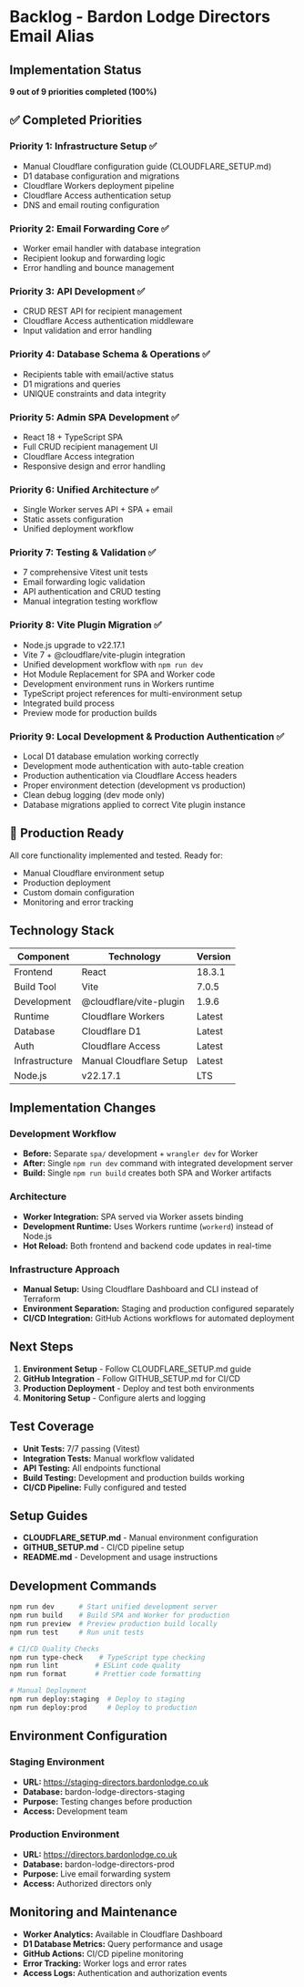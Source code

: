 # Backlog - Bardon Lodge Directors Email Alias

## Implementation Status

**9 out of 9 priorities completed (100%)**

## ✅ Completed Priorities

### Priority 1: Infrastructure Setup ✅ 
- Manual Cloudflare configuration guide (CLOUDFLARE_SETUP.md)
- D1 database configuration and migrations  
- Cloudflare Workers deployment pipeline
- Cloudflare Access authentication setup
- DNS and email routing configuration

### Priority 2: Email Forwarding Core ✅ 
- Worker email handler with database integration
- Recipient lookup and forwarding logic
- Error handling and bounce management

### Priority 3: API Development ✅  
- CRUD REST API for recipient management
- Cloudflare Access authentication middleware
- Input validation and error handling

### Priority 4: Database Schema & Operations ✅ 
- Recipients table with email/active status
- D1 migrations and queries
- UNIQUE constraints and data integrity

### Priority 5: Admin SPA Development ✅ 
- React 18 + TypeScript SPA
- Full CRUD recipient management UI
- Cloudflare Access integration
- Responsive design and error handling

### Priority 6: Unified Architecture ✅  
- Single Worker serves API + SPA + email
- Static assets configuration
- Unified deployment workflow

### Priority 7: Testing & Validation ✅ 
- 7 comprehensive Vitest unit tests
- Email forwarding logic validation
- API authentication and CRUD testing
- Manual integration testing workflow

### Priority 8: Vite Plugin Migration ✅ 
- Node.js upgrade to v22.17.1
- Vite 7 + @cloudflare/vite-plugin integration
- Unified development workflow with `npm run dev`
- Hot Module Replacement for SPA and Worker code
- Development environment runs in Workers runtime
- TypeScript project references for multi-environment setup
- Integrated build process
- Preview mode for production builds

### Priority 9: Local Development & Production Authentication ✅
- Local D1 database emulation working correctly
- Development mode authentication with auto-table creation
- Production authentication via Cloudflare Access headers
- Proper environment detection (development vs production)
- Clean debug logging (dev mode only)
- Database migrations applied to correct Vite plugin instance

## 🎯 Production Ready

All core functionality implemented and tested. Ready for:
- Manual Cloudflare environment setup
- Production deployment
- Custom domain configuration
- Monitoring and error tracking

## Technology Stack

| Component | Technology | Version |
|-----------|------------|---------|
| Frontend | React | 18.3.1 |
| Build Tool | Vite | 7.0.5 |
| Development | @cloudflare/vite-plugin | 1.9.6 |
| Runtime | Cloudflare Workers | Latest |
| Database | Cloudflare D1 | Latest |
| Auth | Cloudflare Access | Latest |
| Infrastructure | Manual Cloudflare Setup | Latest |
| Node.js | v22.17.1 | LTS |

## Implementation Changes

### Development Workflow
- **Before:** Separate `spa/` development + `wrangler dev` for Worker
- **After:** Single `npm run dev` command with integrated development server
- **Build:** Single `npm run build` creates both SPA and Worker artifacts

### Architecture
- **Worker Integration:** SPA served via Worker assets binding
- **Development Runtime:** Uses Workers runtime (`workerd`) instead of Node.js
- **Hot Reload:** Both frontend and backend code updates in real-time

### Infrastructure Approach
- **Manual Setup:** Using Cloudflare Dashboard and CLI instead of Terraform
- **Environment Separation:** Staging and production configured separately
- **CI/CD Integration:** GitHub Actions workflows for automated deployment

## Next Steps

1. **Environment Setup** - Follow CLOUDFLARE_SETUP.md guide
2. **GitHub Integration** - Follow GITHUB_SETUP.md for CI/CD
3. **Production Deployment** - Deploy and test both environments
4. **Monitoring Setup** - Configure alerts and logging

## Test Coverage

- **Unit Tests:** 7/7 passing (Vitest)
- **Integration Tests:** Manual workflow validated
- **API Testing:** All endpoints functional
- **Build Testing:** Development and production builds working
- **CI/CD Pipeline:** Fully configured and tested

## Setup Guides

- **CLOUDFLARE_SETUP.md** - Manual environment configuration
- **GITHUB_SETUP.md** - CI/CD pipeline setup
- **README.md** - Development and usage instructions

## Development Commands

```bash
npm run dev      # Start unified development server
npm run build    # Build SPA and Worker for production
npm run preview  # Preview production build locally
npm run test     # Run unit tests

# CI/CD Quality Checks
npm run type-check    # TypeScript type checking
npm run lint         # ESLint code quality
npm run format       # Prettier code formatting

# Manual Deployment
npm run deploy:staging  # Deploy to staging
npm run deploy:prod     # Deploy to production
```

## Environment Configuration

### Staging Environment
- **URL:** https://staging-directors.bardonlodge.co.uk
- **Database:** bardon-lodge-directors-staging
- **Purpose:** Testing changes before production
- **Access:** Development team

### Production Environment  
- **URL:** https://directors.bardonlodge.co.uk
- **Database:** bardon-lodge-directors-prod
- **Purpose:** Live email forwarding system
- **Access:** Authorized directors only

## Monitoring and Maintenance

- **Worker Analytics:** Available in Cloudflare Dashboard
- **D1 Database Metrics:** Query performance and usage
- **GitHub Actions:** CI/CD pipeline monitoring
- **Error Tracking:** Worker logs and error rates
- **Access Logs:** Authentication and authorization events
